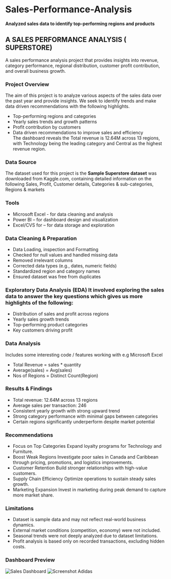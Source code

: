 # Sales-Performance-Analysis
**Analyzed sales data to identify top-performing regions and products**


## A SALES PERFORMANCE ANALYSIS ( SUPERSTORE)  

A sales performance analysis project that provides insights into revenue, category performance, regional distribution, customer profit contribution, and overall business growth.  
###  Project Overview  
The aim of this project is to analyze various aspects of the sales data over the past year  and provide insights. We seek to identify trends and make data driven recommendations with the following highlights.  
- Top-performing regions and categories  
- Yearly sales trends and growth patterns  
- Profit contribution by customers  
- Data driven recommendations to improve sales and efficiency  
The dashboard reveals the Total revenue is 12.64M across 13 regions, with Technology being the leading category and Central as the highest revenue region.  
### Data Source  
The dataset used for this project is the **Sample Superstore dataset** was downloaded from Kaggle.com, containing detailed information on the following Sales, Profit, Customer details, Categories & sub-categories, Regions & markets  
### Tools  
- Microsoft Excel - for data cleaning and analysis  
- Power BI – for dashboard design and visualization  
- Excel/CVS for – for data storage and exploration  
### Data Cleaning & Preparation  
- Data Loading, inspection and Formatting
- Checked for null values and handled missing data  
- Removed irrelevant columns  
- Corrected data types (e.g., dates, numeric fields)  
- Standardized region and category names  
- Ensured dataset was free from duplicates  
### Exploratory Data Analysis (EDA)  It involved exploring the sales data to answer the key questions which gives us more highlights of the following:  
- Distribution of sales and profit across regions  
- Yearly sales growth trends  
- Top-performing product categories  
- Key customers driving profit  
### Data Analysis  
Includes some interesting code / features working with e.g Microsoft Excel
-	Total Revenue = sales * quantity
-	Average(sales) = Avg(sales)
-	Nos of Regions = Distinct Count(Region)  
### Results & Findings  
- Total revenue: 12.64M across 13 regions  
- Average sales per transaction: 246
- Consistent yearly growth with strong upward trend  
- Strong category performance with minimal gaps between categories  
- Certain regions significantly underperform despite market potential  
### Recommendations  
-  Focus on Top Categories Expand loyalty programs for Technology and Furniture.  
-  Boost Weak Regions Investigate poor sales in Canada and Caribbean through pricing, promotions, and logistics improvements.  
-  Customer Retention Build stronger relationships with high-value customers.  
-  Supply Chain Efficiency Optimize operations to sustain steady sales growth.  
-  Marketing Expansion Invest in marketing during peak demand to capture more market share.  
### Limitations  
- Dataset is sample data and may not reflect real-world business dynamics.  
- External market conditions (competition, economy) were not included.  
- Seasonal trends were not deeply analyzed due to dataset limitations.  
- Profit analysis is based only on recorded transactions, excluding hidden costs.  
###  Dashboard Preview  

![Sales Dashboard](https://github.com/user-attachments/assets/9ec2c1a1-2e07-401d-b043-88cb7397dc7f)
![Screenshot Adidas](https://github.com/user-attachments/assets/814d0fa0-f534-4a26-afbb-dc3afd03886b)
